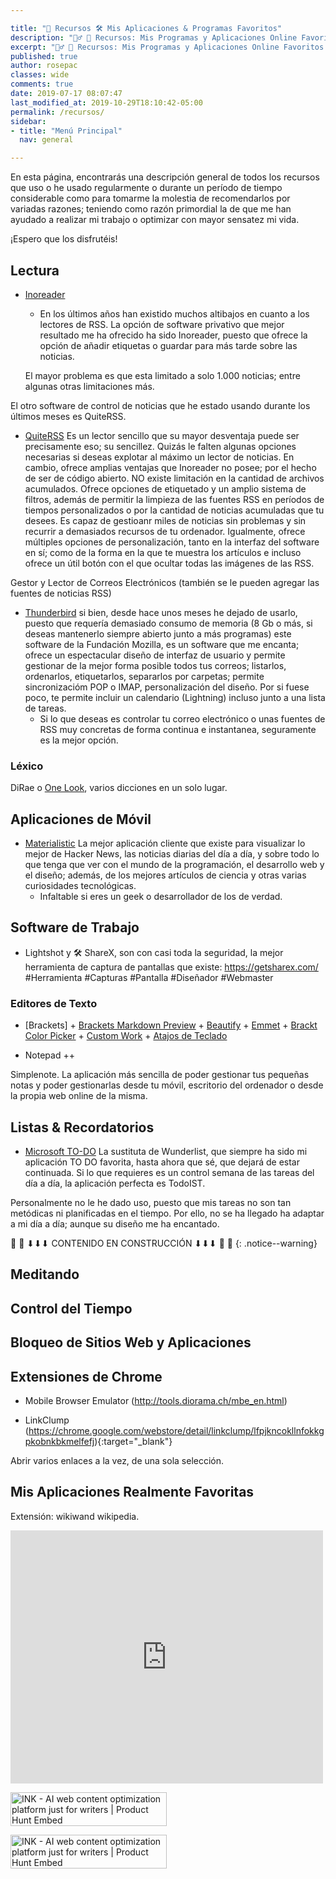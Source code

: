 ```yaml
---

title: "🌟 Recursos 🛠 Mis Aplicaciones & Programas Favoritos"
description: "👷‍♂️ 🔨 Recursos: Mis Programas y Aplicaciones Online Favoritos ⭐ La caja de mis herramientas preferidas para el desarrollo web y trabajo personal de todo Internet."
excerpt: "👷‍♂️ 🔨 Recursos: Mis Programas y Aplicaciones Online Favoritos ⭐ La caja de mis herramientas preferidas para el desarrollo web y trabajo personal de todo Internet."
published: true
author: rosepac
classes: wide
comments: true
date: 2019-07-17 08:07:47
last_modified_at: 2019-10-29T18:10:42-05:00
permalink: /recursos/
sidebar:
- title: "Menú Principal"
  nav: general

---
```

<!-- AGREGAR CAPTURAS DE PANTALLA A LOS DIFERENTES SOFTWARE -->
En esta página, encontrarás una descripción general de todos los recursos que uso o he usado regularmente o durante un período de tiempo considerable como para tomarme la molestia de recomendarlos por variadas razones; teniendo como razón primordial la de que me han ayudado a realizar mi trabajo o optimizar con mayor sensatez mi vida.

¡Espero que los disfrutéis!

## Lectura

* [Inoreader](https://www.inoreader.com "Mejor Aplicación Lectora de Fuentes de RSS")
    - En los últimos años han existido muchos altibajos en cuanto a los lectores de RSS. La opción de software privativo que mejor resultado me ha ofrecido ha sido Inoreader, puesto que ofrece la opción de añadir etiquetas o guardar para más tarde sobre las noticias.
    
    El mayor problema es que esta limitado a solo 1.000 noticias; entre algunas otras limitaciones más.

El otro software de control de noticias que he estado usando durante los últimos meses es QuiteRSS.

* [QuiteRSS](https://quiterss.org/) Es un lector sencillo que su mayor desventaja puede ser precisamente eso; su sencillez. Quizás le falten algunas opciones necesarias si deseas explotar al máximo un lector de noticias. En cambio, ofrece amplias ventajas que Inoreader no posee; por el hecho de ser de código abierto. NO existe limitación en la cantidad de archivos acumulados. Ofrece opciones de etiquetado y un amplio sistema de filtros, además de permitir la limpieza de las fuentes RSS en períodos de tiempos personalizados o por la cantidad de noticias acumuladas que tu desees. Es capaz de gestioanr miles de noticias sin problemas y sin recurrir a demasiados recursos de tu ordenador. Igualmente, ofrece múltiples opciones de personalización, tanto en la interfaz del software en sí; como de la forma en la que te muestra los artículos e incluso ofrece un útil botón con el que ocultar todas las imágenes de las RSS.

Gestor y Lector de Correos Electrónicos (también se le pueden agregar las fuentes de noticias RSS)
* [Thunderbird](https://support.mozilla.org/en-US/kb/how-subscribe-news-feeds-and-blogs) si bien, desde hace unos meses he dejado de usarlo, puesto que requería demasiado consumo de memoria (8 Gb o más, si deseas mantenerlo siempre abierto junto a más programas) este software de la Fundación Mozilla, es un software que me encanta; ofrece un espectacular diseño de interfaz de usuario y permite gestionar de la mejor forma posible todos tus correos; listarlos, ordenarlos, etiquetarlos, separarlos por carpetas; permite sincronizacióm POP o IMAP, personalización del diseño. Por si fuese poco, te permite incluir un calendario (Lightning) incluso junto a una lista de tareas.
    - Si lo que deseas es controlar tu correo electrónico o unas fuentes de RSS muy concretas de forma continua e instantanea, seguramente es la mejor opción.

### Léxico

DiRae o [One Look](https://www.onelook.com/index.php), varios dicciones en un solo lugar.

## Aplicaciones de Móvil

* [Materialistic](https://play.google.com/store/apps/details?id=io.github.hidroh.materialistic&hl=en)
    La mejor aplicación cliente que existe para visualizar lo mejor de Hacker News, las noticias diarias del día a día, y sobre todo lo que tenga que ver con el mundo de la programación, el desarrollo web y el diseño; además, de los mejores artículos de ciencia y otras varias curiosidades tecnológicas.
    - Infaltable si eres un geek o desarrollador de los de verdad.

## Software de Trabajo

* Lightshot y 🛠 ShareX, son con casi toda la seguridad, la mejor herramienta de captura de pantallas que existe: https://getsharex.com/ #Herramienta #Capturas #Pantalla #Diseñador #Webmaster

### Editores de Texto

* [Brackets] + [Brackets Markdown Preview](https://bitbucket.org/begue/brackets-markdown-preview/src/master) + [Beautify](https://github.com/brackets-beautify/brackets-beautify#brackets-beautify) + [Emmet](https://emmet.io) + [Brackt Color Picker](https://github.com/mikailcolak/brackets-color-picker) + [Custom Work](https://github.com/alessandrio/custom-work-for-brackets) + [Atajos de Teclado](https://lisacatalano.github.io/brackets_course/pc.html)

* Notepad ++

Simplenote. La aplicación más sencilla de poder gestionar tus pequeñas notas y poder gestionarlas desde tu móvil, escritorio del ordenador o desde la propia web online de la misma.

## Listas & Recordatorios

* [Microsoft TO-DO]() La sustituta de Wunderlist, que siempre ha sido mi aplicación TO DO favorita, hasta ahora que sé, que dejará de estar continuada. Si lo que requieres es un control semana de las tareas del día a día, la aplicación perfecta es TodoIST. 

Personalmente no le he dado uso, puesto que mis tareas no son tan metódicas ni planificadas en el tiempo. Por ello, no se ha llegado ha adaptar a mi día a día; aunque su diseño me ha encantado. 

🚨 🚧 ⬇⬇⬇ CONTENIDO EN CONSTRUCCIÓN ⬇⬇⬇ 🚧 🚨
{: .notice--warning}

## Meditando

## Control del Tiempo

## Bloqueo de Sitios Web y Aplicaciones

## Extensiones de Chrome

* Mobile Browser Emulator (http://tools.diorama.ch/mbe_en.html)

* LinkClump (https://chrome.google.com/webstore/detail/linkclump/lfpjkncokllnfokkgpkobnkbkmelfefj){:target="_blank"}

Abrir varios enlaces a la vez, de una sola selección.

<!-- Como anotar absolutamente todo: https://beepb00p.xyz/annotating.html -->

## Mis Aplicaciones Realmente Favoritas

Extensión: wikiwand wikipedia.

<iframe style="border: none;" src="https://cards.producthunt.com/cards/posts/169533?v=1" width="500" height="405" frameborder="0" scrolling="no" allowfullscreen></iframe>

<a href="https://www.producthunt.com/posts/ink-1c962f43-e6e2-4291-942f-6090712bf2b6?utm_source=badge-top-post-badge&utm_medium=badge&utm_souce=badge-ink-1c962f43-e6e2-4291-942f-6090712bf2b6" target="_blank"><img src="https://api.producthunt.com/widgets/embed-image/v1/top-post-badge.svg?post_id=169533&theme=light&period=daily" alt="INK - AI web content optimization platform just for writers | Product Hunt Embed" style="width: 250px; height: 54px;" width="250px" height="54px" /></a>

<a href="https://www.producthunt.com/posts/ink-1c962f43-e6e2-4291-942f-6090712bf2b6?utm_source=badge-top-post-badge&utm_medium=badge&utm_souce=badge-ink-1c962f43-e6e2-4291-942f-6090712bf2b6" target="_blank"><img src="https://api.producthunt.com/widgets/embed-image/v1/top-post-badge.svg?post_id=169533&theme=light&period=weekly" alt="INK - AI web content optimization platform just for writers | Product Hunt Embed" style="width: 250px; height: 54px;" width="250px" height="54px" /></a>